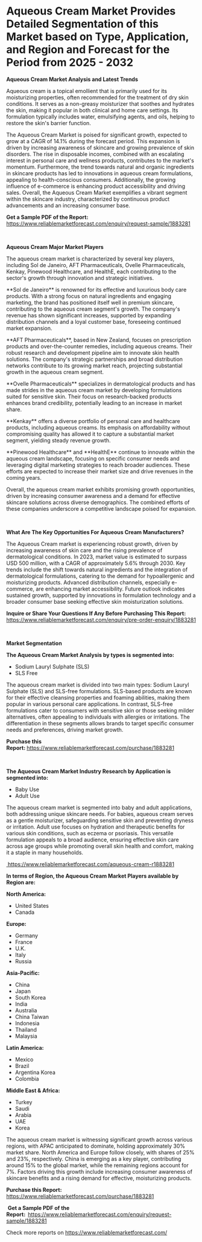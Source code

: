 <p><h1>Aqueous Cream Market Provides Detailed Segmentation of this Market based on Type, Application, and Region and Forecast for the Period from 2025 - 2032</h1></p><p><strong>Aqueous Cream Market Analysis and Latest Trends</strong></p>
<p><p>Aqueous cream is a topical emollient that is primarily used for its moisturizing properties, often recommended for the treatment of dry skin conditions. It serves as a non-greasy moisturizer that soothes and hydrates the skin, making it popular in both clinical and home care settings. Its formulation typically includes water, emulsifying agents, and oils, helping to restore the skin's barrier function.</p><p>The Aqueous Cream Market is poised for significant growth, expected to grow at a CAGR of 14.1% during the forecast period. This expansion is driven by increasing awareness of skincare and growing prevalence of skin disorders. The rise in disposable incomes, combined with an escalating interest in personal care and wellness products, contributes to the market's momentum. Furthermore, the trend towards natural and organic ingredients in skincare products has led to innovations in aqueous cream formulations, appealing to health-conscious consumers. Additionally, the growing influence of e-commerce is enhancing product accessibility and driving sales. Overall, the Aqueous Cream Market exemplifies a vibrant segment within the skincare industry, characterized by continuous product advancements and an increasing consumer base.</p></p>
<p><strong>Get a Sample PDF of the Report:&nbsp;</strong> <a href="https://www.reliablemarketforecast.com/enquiry/request-sample/1883281?utm_campaign=3572&utm_medium=2&utm_source=Github&utm_content=ia&utm_term=05042025&utm_id=aqueous-cream">https://www.reliablemarketforecast.com/enquiry/request-sample/1883281</a></p>
<p>&nbsp;</p>
<p><strong>Aqueous Cream Major Market Players</strong></p>
<p><p>The aqueous cream market is characterized by several key players, including Sol de Janeiro, AFT Pharmaceuticals, Ovelle Pharmaceuticals, Kenkay, Pinewood Healthcare, and HealthE, each contributing to the sector's growth through innovation and strategic initiatives.</p><p>**Sol de Janeiro** is renowned for its effective and luxurious body care products. With a strong focus on natural ingredients and engaging marketing, the brand has positioned itself well in premium skincare, contributing to the aqueous cream segment's growth. The company's revenue has shown significant increases, supported by expanding distribution channels and a loyal customer base, foreseeing continued market expansion.</p><p>**AFT Pharmaceuticals**, based in New Zealand, focuses on prescription products and over-the-counter remedies, including aqueous creams. Their robust research and development pipeline aim to innovate skin health solutions. The company's strategic partnerships and broad distribution networks contribute to its growing market reach, projecting substantial growth in the aqueous cream segment.</p><p>**Ovelle Pharmaceuticals** specializes in dermatological products and has made strides in the aqueous cream market by developing formulations suited for sensitive skin. Their focus on research-backed products enhances brand credibility, potentially leading to an increase in market share.</p><p>**Kenkay** offers a diverse portfolio of personal care and healthcare products, including aqueous creams. Its emphasis on affordability without compromising quality has allowed it to capture a substantial market segment, yielding steady revenue growth.</p><p>**Pinewood Healthcare** and **HealthE** continue to innovate within the aqueous cream landscape, focusing on specific consumer needs and leveraging digital marketing strategies to reach broader audiences. These efforts are expected to increase their market size and drive revenues in the coming years.</p><p>Overall, the aqueous cream market exhibits promising growth opportunities, driven by increasing consumer awareness and a demand for effective skincare solutions across diverse demographics. The combined efforts of these companies underscore a competitive landscape poised for expansion.</p></p>
<p>&nbsp;</p>
<p><strong>What Are The Key Opportunities For Aqueous Cream Manufacturers?</strong></p>
<p><p>The Aqueous Cream market is experiencing robust growth, driven by increasing awareness of skin care and the rising prevalence of dermatological conditions. In 2023, market value is estimated to surpass USD 500 million, with a CAGR of approximately 5.6% through 2030. Key trends include the shift towards natural ingredients and the integration of dermatological formulations, catering to the demand for hypoallergenic and moisturizing products. Advanced distribution channels, especially e-commerce, are enhancing market accessibility. Future outlook indicates sustained growth, supported by innovations in formulation technology and a broader consumer base seeking effective skin moisturization solutions.</p></p>
<p><strong>Inquire or Share Your Questions If Any Before Purchasing This Report:</strong> <a href="https://www.reliablemarketforecast.com/enquiry/pre-order-enquiry/1883281?utm_campaign=3572&utm_medium=2&utm_source=Github&utm_content=ia&utm_term=05042025&utm_id=aqueous-cream">https://www.reliablemarketforecast.com/enquiry/pre-order-enquiry/1883281</a></p>
<p>&nbsp;</p>
<p><strong>Market Segmentation</strong></p>
<p><strong>The Aqueous Cream Market Analysis by types is segmented into:</strong></p>
<p><ul><li>Sodium Lauryl Sulphate (SLS)</li><li>SLS Free</li></ul></p>
<p><p>The aqueous cream market is divided into two main types: Sodium Lauryl Sulphate (SLS) and SLS-free formulations. SLS-based products are known for their effective cleansing properties and foaming abilities, making them popular in various personal care applications. In contrast, SLS-free formulations cater to consumers with sensitive skin or those seeking milder alternatives, often appealing to individuals with allergies or irritations. The differentiation in these segments allows brands to target specific consumer needs and preferences, driving market growth.</p></p>
<p><strong>Purchase this Report:&nbsp;</strong><a href="https://www.reliablemarketforecast.com/purchase/1883281?utm_campaign=3572&utm_medium=2&utm_source=Github&utm_content=ia&utm_term=05042025&utm_id=aqueous-cream">https://www.reliablemarketforecast.com/purchase/1883281</a></p>
<p>&nbsp;</p>
<p><strong>The Aqueous Cream Market Industry Research by Application is segmented into:</strong></p>
<p><ul><li>Baby Use</li><li>Adult Use</li></ul></p>
<p><p>The aqueous cream market is segmented into baby and adult applications, both addressing unique skincare needs. For babies, aqueous cream serves as a gentle moisturizer, safeguarding sensitive skin and preventing dryness or irritation. Adult use focuses on hydration and therapeutic benefits for various skin conditions, such as eczema or psoriasis. This versatile formulation appeals to a broad audience, ensuring effective skin care across age groups while promoting overall skin health and comfort, making it a staple in many households.</p></p>
<p><a href="https://www.reliablemarketforecast.com/aqueous-cream-r1883281?utm_campaign=3572&utm_medium=2&utm_source=Github&utm_content=ia&utm_term=05042025&utm_id=aqueous-cream">&nbsp;https://www.reliablemarketforecast.com/aqueous-cream-r1883281</a></p>
<p><strong>In terms of Region, the Aqueous Cream Market Players available by Region are:</strong></p>
<p>
    <p> <strong> North America: </strong>
        <ul>
            <li>United States</li>
            <li>Canada</li>
        </ul>
        </p> 
    <p> <strong> Europe: </strong>
        <ul>
            <li>Germany</li>
            <li>France</li>
            <li>U.K.</li>
            <li>Italy</li>
            <li>Russia</li>
        </ul>
        </p> 
    <p> <strong> Asia-Pacific: </strong>
        <ul>
            <li>China</li>
            <li>Japan</li>
            <li>South Korea</li>
            <li>India</li>
            <li>Australia</li>
            <li>China Taiwan</li>
            <li>Indonesia</li>
            <li>Thailand</li>
            <li>Malaysia</li>
        </ul>
        </p> 
    <p> <strong> Latin America: </strong>
        <ul>
            <li>Mexico</li>
            <li>Brazil</li>
            <li>Argentina Korea</li>
            <li>Colombia</li>
        </ul>
        </p> 
    <p> <strong> Middle East & Africa: </strong>
        <ul>
            <li>Turkey</li>
            <li>Saudi</li>
            <li>Arabia</li>
            <li>UAE</li>
            <li>Korea</li>
        </ul>
    </p>
    </p>
<p><p>The aqueous cream market is witnessing significant growth across various regions, with APAC anticipated to dominate, holding approximately 30% market share. North America and Europe follow closely, with shares of 25% and 23%, respectively. China is emerging as a key player, contributing around 15% to the global market, while the remaining regions account for 7%. Factors driving this growth include increasing consumer awareness of skincare benefits and a rising demand for effective, moisturizing products.</p></p>
<p><strong>Purchase this Report: </strong><a href="https://www.reliablemarketforecast.com/purchase/1883281?utm_campaign=3572&utm_medium=2&utm_source=Github&utm_content=ia&utm_term=05042025&utm_id=aqueous-cream">https://www.reliablemarketforecast.com/purchase/1883281</a></p>
<p>&nbsp;<strong>Get a Sample PDF of the Report:&nbsp;&nbsp;</strong><a href="https://www.reliablemarketforecast.com/enquiry/request-sample/1883281?utm_campaign=3572&utm_medium=2&utm_source=Github&utm_content=ia&utm_term=05042025&utm_id=aqueous-cream">https://www.reliablemarketforecast.com/enquiry/request-sample/1883281</a></p>
<p><strong></strong></p>
<p>Check more reports on <a href="https://www.reliablemarketforecast.com/?utm_campaign=3572&utm_medium=2&utm_source=Github&utm_content=ia&utm_term=05042025&utm_id=aqueous-cream">https://www.reliablemarketforecast.com/</a></p>